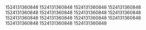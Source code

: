 1524131360848
1524131360848
1524131360848
1524131360848
1524131360848
1524131360848
1524131360848
1524131360848
1524131360848
1524131360848
1524131360848
1524131360848
1524131360848
1524131360848
1524131360848